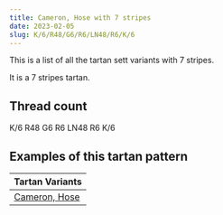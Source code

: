 ```yaml
---
title: Cameron, Hose with 7 stripes
date: 2023-02-05
slug: K/6/R48/G6/R6/LN48/R6/K/6
---
```

This is a list of all the tartan sett variants with 7 stripes.

It is a 7 stripes tartan.


## Thread count
K/6 R48 G6 R6 LN48 R6 K/6

## Examples of this tartan pattern

| Tartan Variants |
|---------------|
| [Cameron, Hose](/variants/k/6/r48/g6/r6/ln48/r6/k/6-g008000-k000000-lne0e0e0-rc00000)||
